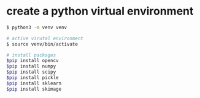 # create a python virtual environment

```bash
$ python3 -m venv venv

# active virutal environment
$ source venv/bin/activate

# install packages
$pip install opencv
$pip install numpy
$pip install scipy
$pip install pickle 
$pip install sklearn 
$pip install skimage

